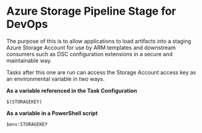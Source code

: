 # Azure Storage Pipeline Stage for DevOps
The purpose of this is to allow applications to load artifacts into a staging Azure Storage Account for use by ARM templates and downstream consumers such as DSC configuration extensions in a secure and maintainable way.

Tasks after this one are run can access the Storage Account access key as an environmental variable in two ways.

**As a variable referenced in the Task Configuration**

    $(STORAGEKEY) 

**As a variable in a PowerShell script**

    $env:STORAGEKEY


